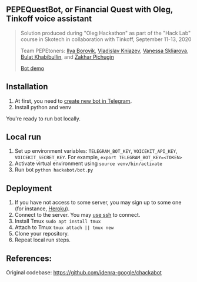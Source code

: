 ## PEPEQuestBot, or Financial Quest with Oleg, Tinkoff voice assistant

> Solution produced during "Oleg Hackathon" as part of the "Hack Lab" course in Skotech in collaboration with Tinkoff, September 11-13, 2020
>
> Team PEPEtoners: [Ilya Borovik](https://github.com/ilya16), [Vladislav Kniazev](https://github.com/Vladoskn), [Vanessa Skliarova](https://github.com/Vanessik), [Bulat Khabibullin](https://github.com/MrWag2), and [Zakhar Pichugin](https://github.com/zakharpichugin)
>
> [Bot demo](https://youtu.be/AzI5-e4_kXI)

## Installation
1. At first, you need to [create new bot in Telegram](https://core.telegram.org/bots#6-botfather).
2. Install python and venv

You're ready to run bot locally.

## Local run
1. Set up environment variables: `TELEGRAM_BOT_KEY`, `VOICEKIT_API_KEY`, `VOICEKIT_SECRET_KEY`.
   For example, `export TELEGRAM_BOT_KEY=<TOKEN>`
2. Activate virtual environment using `source venv/bin/activate`
3. Run bot `python hackabot/bot.py`

## Deployment
1. If you have not access to some server, you may sign up to some one (for instance, [Heroku](https://www.heroku.com/)).
2. Connect to the server. You may [use ssh](https://phoenixnap.com/kb/ssh-to-connect-to-remote-server-linux-or-windows) to connect.
3. Install Tmux `sudo apt install tmux`
4. Attach to Tmux `tmux attach || tmux new`
5. Clone your repository.
5. Repeat local run steps.

## References:
Original codebase: https://github.com/idenra-google/chackabot
